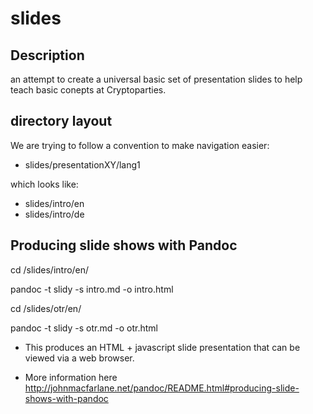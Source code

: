 slides
======

Description
-----------
an attempt to create a universal basic set of presentation slides to help teach basic conepts at Cryptoparties.

directory layout
----------------
We are trying to follow a convention to make navigation easier:
* slides/presentationXY/lang1

which looks like:

* slides/intro/en
* slides/intro/de

Producing slide shows with Pandoc
---------------------------------
cd /slides/intro/en/

pandoc -t slidy -s intro.md -o intro.html

cd /slides/otr/en/

pandoc -t slidy -s otr.md -o otr.html

* This produces an HTML + javascript slide presentation that can be viewed via a web browser.

* More information here http://johnmacfarlane.net/pandoc/README.html#producing-slide-shows-with-pandoc
